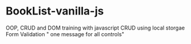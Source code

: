 # BookList-vanilla-js
OOP, CRUD and DOM training with javascript 
CRUD using local storgae
Form Validation " one message for all controls"
